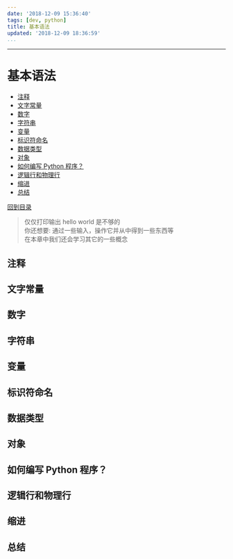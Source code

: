```yaml
---
date: '2018-12-09 15:36:40'
tags: [dev, python]
title: 基本语法
updated: '2018-12-09 18:36:59'
...
```

---
# 基本语法
<!-- MarkdownTOC -->

- [注释](#%E6%B3%A8%E9%87%8A)
- [文字常量](#%E6%96%87%E5%AD%97%E5%B8%B8%E9%87%8F)
- [数字](#%E6%95%B0%E5%AD%97)
- [字符串](#%E5%AD%97%E7%AC%A6%E4%B8%B2)
- [变量](#%E5%8F%98%E9%87%8F)
- [标识符命名](#%E6%A0%87%E8%AF%86%E7%AC%A6%E5%91%BD%E5%90%8D)
- [数据类型](#%E6%95%B0%E6%8D%AE%E7%B1%BB%E5%9E%8B)
- [对象](#%E5%AF%B9%E8%B1%A1)
- [如何编写 Python 程序？](#%E5%A6%82%E4%BD%95%E7%BC%96%E5%86%99-python-%E7%A8%8B%E5%BA%8F%EF%BC%9F)
- [逻辑行和物理行](#%E9%80%BB%E8%BE%91%E8%A1%8C%E5%92%8C%E7%89%A9%E7%90%86%E8%A1%8C)
- [缩进](#%E7%BC%A9%E8%BF%9B)
- [总结](#%E6%80%BB%E7%BB%93)

<!-- /MarkdownTOC -->
[回到目录](./index.md)
> 仅仅打印输出 hello world 是不够的  
> 你还想要: 通过一些输入，操作它并从中得到一些东西等  
> 在本章中我们还会学习其它的一些概念

<a id="%E6%B3%A8%E9%87%8A"></a>
## 注释
<a id="%E6%96%87%E5%AD%97%E5%B8%B8%E9%87%8F"></a>
## 文字常量
<a id="%E6%95%B0%E5%AD%97"></a>
## 数字
<a id="%E5%AD%97%E7%AC%A6%E4%B8%B2"></a>
## 字符串
<a id="%E5%8F%98%E9%87%8F"></a>
## 变量
<a id="%E6%A0%87%E8%AF%86%E7%AC%A6%E5%91%BD%E5%90%8D"></a>
## 标识符命名
<a id="%E6%95%B0%E6%8D%AE%E7%B1%BB%E5%9E%8B"></a>
## 数据类型
<a id="%E5%AF%B9%E8%B1%A1"></a>
## 对象
<a id="%E5%A6%82%E4%BD%95%E7%BC%96%E5%86%99-python-%E7%A8%8B%E5%BA%8F%EF%BC%9F"></a>
## 如何编写 Python 程序？
<a id="%E9%80%BB%E8%BE%91%E8%A1%8C%E5%92%8C%E7%89%A9%E7%90%86%E8%A1%8C"></a>
## 逻辑行和物理行
<a id="%E7%BC%A9%E8%BF%9B"></a>
## 缩进
<a id="%E6%80%BB%E7%BB%93"></a>
## 总结
